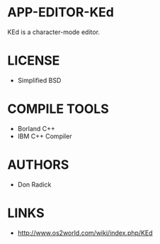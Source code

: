 APP-EDITOR-KEd
==============

KEd is a character-mode editor. 

LICENSE
===============
* Simplified BSD

COMPILE TOOLS
===============
* Borland C++
* IBM C++ Compiler
 
AUTHORS
===============
* Don Radick

LINKS
===============
* http://www.os2world.com/wiki/index.php/KEd

